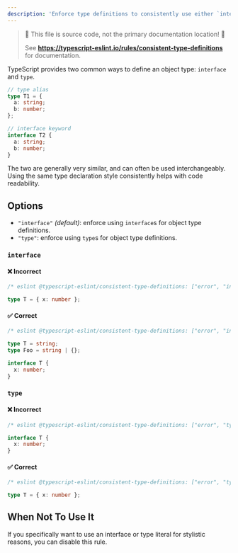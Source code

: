 ```yaml
---
description: 'Enforce type definitions to consistently use either `interface` or `type`.'
---
```


> 🛑 This file is source code, not the primary documentation location! 🛑
>
> See **https://typescript-eslint.io/rules/consistent-type-definitions** for documentation.

TypeScript provides two common ways to define an object type: `interface` and `type`.

```ts
// type alias
type T1 = {
  a: string;
  b: number;
};

// interface keyword
interface T2 {
  a: string;
  b: number;
}
```

The two are generally very similar, and can often be used interchangeably.
Using the same type declaration style consistently helps with code readability.

## Options

- `"interface"` _(default)_: enforce using `interface`s for object type definitions.
- `"type"`: enforce using `type`s for object type definitions.

### `interface`

<!--tabs-->

#### ❌ Incorrect

```ts
/* eslint @typescript-eslint/consistent-type-definitions: ["error", "interface"] */

type T = { x: number };
```

#### ✅ Correct

```ts
/* eslint @typescript-eslint/consistent-type-definitions: ["error", "interface"] */

type T = string;
type Foo = string | {};

interface T {
  x: number;
}
```

### `type`

<!--tabs-->

#### ❌ Incorrect

```ts
/* eslint @typescript-eslint/consistent-type-definitions: ["error", "type"] */

interface T {
  x: number;
}
```

#### ✅ Correct

```ts
/* eslint @typescript-eslint/consistent-type-definitions: ["error", "type"] */

type T = { x: number };
```

## When Not To Use It

If you specifically want to use an interface or type literal for stylistic reasons, you can disable this rule.
